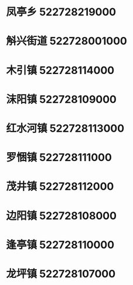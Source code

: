 # 凤亭乡 522728219000
# 斛兴街道 522728001000
# 木引镇 522728114000
# 沫阳镇 522728109000
# 红水河镇 522728113000
# 罗悃镇 522728111000
# 茂井镇 522728112000
# 边阳镇 522728108000
# 逢亭镇 522728110000
# 龙坪镇 522728107000
